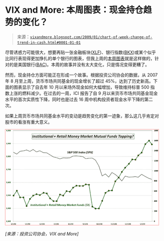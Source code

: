 <!--yml

分类：未分类

日期：2024-05-18 18:03:42

-->

# VIX and More: 本周图表：现金持仓趋势的变化？

> 来源：[`vixandmore.blogspot.com/2009/01/chart-of-week-change-of-trend-in-cash.html#0001-01-01`](http://vixandmore.blogspot.com/2009/01/chart-of-week-change-of-trend-in-cash.html#0001-01-01)

尽管诱惑力可能很大，想要再贴一张金融板块([XLF](http://vixandmore.blogspot.com/search/label/XLF))、银行指数([BKX](http://vixandmore.blogspot.com/search/label/BKX))或某个似乎比同行表现得更加挣扎的单个银行的图表，但我上周的[本周图表](http://vixandmore.blogspot.com/search/label/chart%20of%20the%20week)就是这样做的，针对的是美国银行([BAC](http://vixandmore.blogspot.com/search/label/BAC))。本周的故事并没有太大变化，只是情况变得更糟了。

然而，现金持仓方面可能正在形成一个故事。根据投资公司协会的数据，从 2007 年 8 月至上周，货币市场共同基金的现金增长了超过 45%，达到了历史新高。下面的图表显示了自去年 10 月以来场外现金如何大幅增加，导致维持标普 500 指数上涨的燃料减少。在过去的一周，ICI 报告了自 9 月以来货币市场共同基金现金水平的首次实质性下降，同时也是过去 16 周中机构投资者现金水平下降的第二次。

如果上周货币市场共同基金水平的变动是趋势变化的第一迹象，那么这几乎肯定对股市的看涨有重大意义。

![](img/27dd34f773b01d38fff056da1d873be7.png)

*[来源：投资公司协会，VIX and More]*
